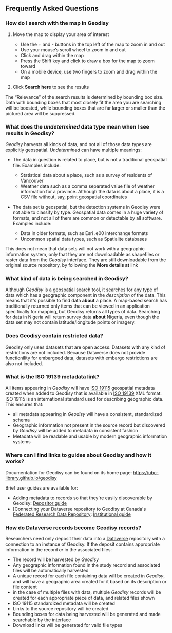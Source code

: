 ## Frequently Asked Questions

### How do I search with the map in Geodisy

1. Move the map to display your area of interest
	* Use the + and - buttons in the top left of the map to zoom in and out  
	* Use your mouse’s scroll wheel to zoom in and out    
	* Click and drag within the map  
	* Press the Shift key and click to draw a box for the map to zoom toward  
	* On a mobile device, use two fingers to zoom and drag within the map  

2. Click **Search here** to see the results	 

The “Relevance” of the search results is determined by bounding box size. Data with bounding boxes that most closely fit the area you are searching will be boosted, while bounding boxes that are far larger or smaller than the pictured area will be suppressed.

### What does the  _undetermined_  data type mean when I see results in Geodisy?

_Geodisy_ harvests all kinds of data, and not all of those data types are explicitly geospatial. _Undetermined_ can have multiple meanings:

* The data in question is related to place, but is not a traditional geospatial file. Examples include:

	* Statistical data about a place, such as a survey of residents of Vancouver  
	* Weather data such as a comma separated value file of weather information for a province. Although the data is about a place, it is a CSV file without, say, point geospatial coordinates  
	
* The data set _is_ geospatial, but the detection systems in Geodisy were not able to classify by type. Geospatial data comes in a huge variety of formats, and not all of them are common or detectable by all software. Examples include:  

	* Data in older formats, such as Esri .e00 interchange formats  
	* Uncommon spatial data types, such as Spatialite databases  

This does not mean that data sets will not work with a geographic information system, only that they are not downloadable as shapefiles or raster data from the _Geodisy_ interface. They are still downloadable from the original source repository, by following the **More details at** link

### What kind of data is being searched in Geodisy?

Although _Geodisy_ is a geospatial search tool, it searches for any type of data which has a geographic component in the _description_ of the data. This means that it's possible to find data **about** a place. A map-based search has traditionally returned only items that can be viewed in an application specifically for mapping, but Geodisy returns all types of data. Searching for data in Nigeria will return survey data **about** Nigeria, even though the data set may not contain latitude/longitude points or imagery.

### Does Geodisy contain restricted data?

Geodisy only uses datasets that are open access. Datasets with any kind of restrictions are not included. Because Dataverse does not provide functionility for embargoed data, datasets with embargo restrictions are also not included. 

### What is the ISO 19139 metadata link?

All items appearing in _Geodisy_ will have [ISO 19115](https://www.iso.org/standard/53798.html) geospatial metadata created when added to Geodisy that is available in [ISO 19139](https://www.iso.org/standard/32557.html) XML format. ISO 19115 is an international standard used for describing geographic data. This ensures that:

* all metadata appearing in _Geodisy_ will have a consistent, standardized schema  
* Geographic information not present in the source record but discovered by _Geodisy_ will be added to metadata in consistent fashion  
* Metadata will be readable and usable by modern geographic information systems  

### Where can I find links to guides about Geodisy and how it works?

Documentation for Geodisy can be found on its home page: <https://ubc-library.github.io/geodisy>

Brief user guides are available for:

* Adding metadata to records so that they're easily discoverable by Geodisy: [Depositor guide](https://ubc-library.github.io/geodisy/Documentation/userguides/pdf/GeodisyDepositorGuide.pdf)  
* [Connecting your Dataverse repository to Geodisy at Canada's [Federated Research Data Repository](https://geo.frdr.ca): [Institutional guide](https://ubc-library.github.io/geodisy/Documentation/userguides/pdf/GeodisyInstitutionalGuide.pdf)

### How do Dataverse records become Geodisy records?

Researchers need only deposit their data into a [Dataverse](https://dataverse.org) repository with a connection to an instance of Geodisy. If the deposit contains appropriate information in the record _or_ in the associated files:

* The record will be harvested by _Geodisy_  
* Any geographic information found in the study record and associated files will be automatically harvested  
* A unique record for each file containing data will be created in _Geodisy_, and will have a geographic area created for it based on its description or file content
* in the case of multiple files with data, multiple _Geodisy_ records will be created for each appropriate piece of data, and related files shown
* ISO 19115 standardized metadata will be created  
* Links to the source repository will be created  
* Bounding boxes for data being harvested will be generated and made searchable by the interface  
* Download links will be generated for valid file types  

		


 
